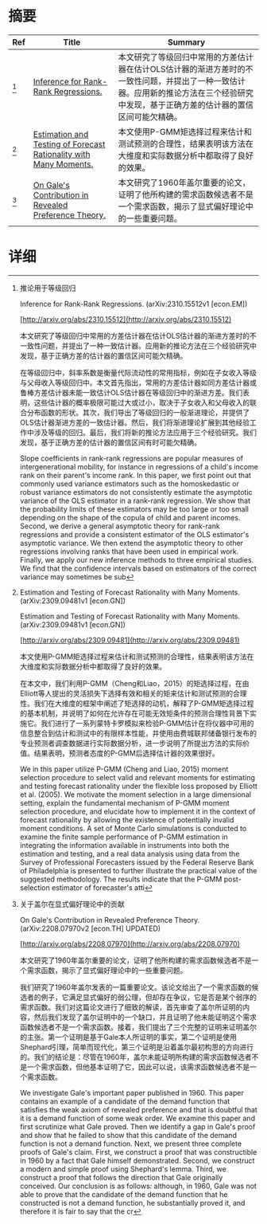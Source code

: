 # 摘要

| Ref | Title | Summary |
| --- | --- | --- |
| [^1] | [Inference for Rank-Rank Regressions.](http://arxiv.org/abs/2310.15512) | 本文研究了等级回归中常用的方差估计器在估计OLS估计器的渐进方差时的不一致性问题，并提出了一种一致估计器。应用新的推论方法在三个经验研究中发现，基于正确方差的估计器的置信区间可能欠精确。 |
| [^2] | [Estimation and Testing of Forecast Rationality with Many Moments.](http://arxiv.org/abs/2309.09481) | 本文使用P-GMM矩选择过程来估计和测试预测的合理性，结果表明该方法在大维度和实际数据分析中都取得了良好的效果。 |
| [^3] | [On Gale's Contribution in Revealed Preference Theory.](http://arxiv.org/abs/2208.07970) | 本文研究了1960年盖尔重要的论文，证明了他所构建的需求函数候选者不是一个需求函数，揭示了显式偏好理论中的一些重要问题。 |

# 详细

[^1]: 推论用于等级回归

    Inference for Rank-Rank Regressions. (arXiv:2310.15512v1 [econ.EM])

    [http://arxiv.org/abs/2310.15512](http://arxiv.org/abs/2310.15512)

    本文研究了等级回归中常用的方差估计器在估计OLS估计器的渐进方差时的不一致性问题，并提出了一种一致估计器。应用新的推论方法在三个经验研究中发现，基于正确方差的估计器的置信区间可能欠精确。

    

    在等级回归中，斜率系数是衡量代际流动性的常用指标，例如在子女收入等级与父母收入等级回归中。本文首先指出，常用的方差估计器如同方差估计器或鲁棒方差估计器未能一致估计OLS估计器在等级回归中的渐进方差。我们表明，这些估计器的概率极限可能过大或过小，取决于子女收入和父母收入的联合分布函数的形状。其次，我们导出了等级回归的一般渐进理论，并提供了OLS估计器渐进方差的一致估计器。然后，我们将渐进理论扩展到其他经验工作中涉及等级的回归。最后，我们将新的推论方法应用于三个经验研究。我们发现，基于正确方差的估计器的置信区间有时可能欠精确。

    Slope coefficients in rank-rank regressions are popular measures of intergenerational mobility, for instance in regressions of a child's income rank on their parent's income rank. In this paper, we first point out that commonly used variance estimators such as the homoskedastic or robust variance estimators do not consistently estimate the asymptotic variance of the OLS estimator in a rank-rank regression. We show that the probability limits of these estimators may be too large or too small depending on the shape of the copula of child and parent incomes. Second, we derive a general asymptotic theory for rank-rank regressions and provide a consistent estimator of the OLS estimator's asymptotic variance. We then extend the asymptotic theory to other regressions involving ranks that have been used in empirical work. Finally, we apply our new inference methods to three empirical studies. We find that the confidence intervals based on estimators of the correct variance may sometimes be sub
    
[^2]: Estimation and Testing of Forecast Rationality with Many Moments. (arXiv:2309.09481v1 [econ.GN])

    Estimation and Testing of Forecast Rationality with Many Moments. (arXiv:2309.09481v1 [econ.GN])

    [http://arxiv.org/abs/2309.09481](http://arxiv.org/abs/2309.09481)

    本文使用P-GMM矩选择过程来估计和测试预测的合理性，结果表明该方法在大维度和实际数据分析中都取得了良好的效果。

    

    在本文中，我们利用P-GMM（Cheng和Liao，2015）的矩选择过程，在由Elliott等人提出的灵活损失下选择有效和相关的矩来估计和测试预测的合理性。我们在大维度的框架中阐述了矩选择的动机，解释了P-GMM矩选择过程的基本机制，并说明了如何在允许存在可能无效矩条件的预测合理性背景下实施它。我们进行了一系列蒙特卡罗模拟来检验P-GMM估计在将仪器中可用的信息整合到估计和测试中的有限样本性能，并使用由费城联邦储备银行发布的专业预测者调查数据进行实际数据分析，进一步说明了所提出方法的实际价值。结果表明，预测者态度的P-GMM后选择估计器的效果很好。

    We in this paper utilize P-GMM (Cheng and Liao, 2015) moment selection procedure to select valid and relevant moments for estimating and testing forecast rationality under the flexible loss proposed by Elliott et al. (2005). We motivate the moment selection in a large dimensional setting, explain the fundamental mechanism of P-GMM moment selection procedure, and elucidate how to implement it in the context of forecast rationality by allowing the existence of potentially invalid moment conditions. A set of Monte Carlo simulations is conducted to examine the finite sample performance of P-GMM estimation in integrating the information available in instruments into both the estimation and testing, and a real data analysis using data from the Survey of Professional Forecasters issued by the Federal Reserve Bank of Philadelphia is presented to further illustrate the practical value of the suggested methodology. The results indicate that the P-GMM post-selection estimator of forecaster's atti
    
[^3]: 关于盖尔在显式偏好理论中的贡献

    On Gale's Contribution in Revealed Preference Theory. (arXiv:2208.07970v2 [econ.TH] UPDATED)

    [http://arxiv.org/abs/2208.07970](http://arxiv.org/abs/2208.07970)

    本文研究了1960年盖尔重要的论文，证明了他所构建的需求函数候选者不是一个需求函数，揭示了显式偏好理论中的一些重要问题。

    

    我们研究了1960年盖尔发表的一篇重要论文。该论文给出了一个需求函数的候选者的例子，它满足显式偏好的弱公理，但却存在争议，它是否是某个弱序的需求函数。我们对这篇论文进行了细致的解读，首先审查了盖尔所证明的内容，然后我们发现了盖尔证明中的一个缺口，并且证明了他未能证明这个需求函数候选者不是一个需求函数。接着，我们提出了三个完整的证明来证明盖尔的主张。第一个证明是基于Gale本人所证明的事实，第二个证明是使用Shephard引理，简单而现代化，第三个证明是沿着盖尔最初构思的方向进行的。我们的结论是：尽管在1960年，盖尔未能证明所构建的需求函数候选者不是一个需求函数，但他基本证明了它，因此可以说，该需求函数候选者不是一个需求函数。

    We investigate Gale's important paper published in 1960. This paper contains an example of a candidate of the demand function that satisfies the weak axiom of revealed preference and that is doubtful that it is a demand function of some weak order. We examine this paper and first scrutinize what Gale proved. Then we identify a gap in Gale's proof and show that he failed to show that this candidate of the demand function is not a demand function. Next, we present three complete proofs of Gale's claim. First, we construct a proof that was constructible in 1960 by a fact that Gale himself demonstrated. Second, we construct a modern and simple proof using Shephard's lemma. Third, we construct a proof that follows the direction that Gale originally conceived. Our conclusion is as follows: although, in 1960, Gale was not able to prove that the candidate of the demand function that he constructed is not a demand function, he substantially proved it, and therefore it is fair to say that the cr
    

